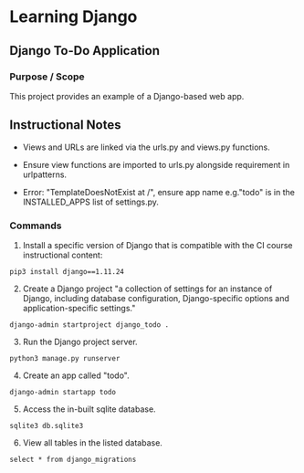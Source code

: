 # Learning Django

## Django To-Do Application

### Purpose / Scope

This project provides an example of a Django-based web app.  

## Instructional Notes

- Views and URLs are linked via the urls.py and views.py functions.  

- Ensure view functions are imported to urls.py alongside requirement in urlpatterns.

- Error: "TemplateDoesNotExist at /", ensure app name e.g."todo" is in the INSTALLED_APPS list of settings.py.

### Commands

1. Install a specific version of Django that is compatible with the CI course instructional content:  

``` console
pip3 install django==1.11.24
```

2. Create a Django project "a collection of settings for an instance of Django, including database configuration, Django-specific options and application-specific settings."  

``` console
django-admin startproject django_todo .
```

3. Run the Django project server.  

``` console
python3 manage.py runserver
```

4. Create an app called "todo".  

``` console
django-admin startapp todo
```

5. Access the in-built sqlite database.  

``` console
sqlite3 db.sqlite3
```

6. View all tables in the listed database.  

``` console
select * from django_migrations
```
